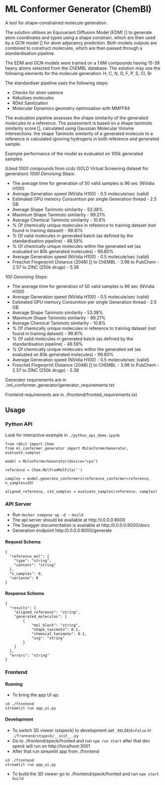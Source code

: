 # ML Conformer Generator (ChemBl)

A tool for shape-constrained molecule generation.

The solution utilises an Equivariant Diffusion Model (EDM) [] to generate atom coordinates and types using a shape constrain,
which are then used by a GCN model [] for atom adjacency prediction. Both models outputs are combined to construct
molecules, which are then passed through a standardisation pipeline.

The EDM and GCN models were trained on a 1.6M compounds having 15-39 heavy atoms selected from the ChEMBL database.
The solution may use the following elements for the molecule generation: H, C, N, O, F, P, S, Cl, Br

The standardiser pipeline uses the following steps:
- Checks for atom valence
- Kekulises molecules
- RDkit Sanitization
- Molecular Dynamics geometry optimisation with MMFF94

The evaluation pipeline assesses the shape similarity of the generated molecules to a reference. 
The assessment is based on a shape tanimoto similarity score [], calculated using Gaussian Molecular Volume intersections.
the shape Tanimoto similarity of a generated molecule to a reference is calculated ignoring hydrogens in both reference and generated sample.

Example performance of the model as evaluated on 100k generated samples

(Used 1000 compounds from ccdc GOLD Virtual Screening dataset for generation)
*1000 Denoising Steps*:

- The average time for generation of 50 valid samples is 96 sec (NVidia H100)
- Average Generation speed (NVidia H100) - 0.5 molecule/sec (valid)
- Estimated GPU memory Consumtion per single Generation thread - 2.5 GB
- Average Shape Tanimoto similarity - 53.38%
- Maximum Shape Tanimoto similarity - 99.21%
- Average Chemical Tanimoto similarity - 10.8%
- % Of chemically unique molecules in reference to training dataset (not found in training dataset) - 99.81%
- % Of valid molecules in generated batch (as defined by the standardisation pipeline) - 48.59%
- % Of chemically unique molecules within the generated set (as evaluated on 80k generated molecules) - 99.80%
- Average Generation speed (NVidia H100) - 0.5 molecule/sec (valid)
- Freschet Fingerprint Distance (2048) [] to ChEMBL - 3.98 to PubChem - 2.57 to ZINC (250k drugs) - 5.38

*100 Denoising Steps*:

- The average time for generation of 50 valid samples is 96 sec (NVidia H100)
- Average Generation speed (NVidia H100) - 0.5 molecule/sec (valid)
- Estimated GPU memory Consumtion per single Generation thread - 2.5 GB
- Average Shape Tanimoto similarity - 53.38%
- Maximum Shape Tanimoto similarity - 99.21%
- Average Chemical Tanimoto similarity - 10.8%
- % Of chemically unique molecules in reference to training dataset (not found in training dataset) - 99.81%
- % Of valid molecules in generated batch (as defined by the standardisation pipeline) - 48.59%
- % Of chemically unique molecules within the generated set (as evaluated on 80k generated molecules) - 99.80%
- Average Generation speed (NVidia H100) - 0.5 molecule/sec (valid)
- Freschet Fingerprint Distance (2048) [] to ChEMBL - 3.98 to PubChem - 2.57 to ZINC (250k drugs) - 5.38


Generator requirements are in  ./ml_conformer_generator/generator_requirements.txt

Frontend requirements are in ./frontend/fronted_requirements.txt


## Usage

### Python API
Look for interactive example in `./python_api_demo.ipynb`

```
from rdkit import Chem
from ml_conformer_generator import MLConformerGenerator, evaluate_samples

model = MLConformerGenerator(device="cpu")

reference = Сhem.MolFromMolFile('')

samples = model.generate_conformers(reference_conformer=reference, n_samples=20)
    
aligned_reference, std_samples = evaluate_samples(reference, samples)

```

### API Server
- Run `docker compose up -d --build`
- The api server should be available at http:/0.0.0.0:8000
- The Swagger documentation is available at http:/0.0.0.0:8000/docs
- Generation endpoint http:/0.0.0.0:8000/generate

#### Request Schema
```
{
  "reference_mol": {
    "type": "string",
    "content": "string"
  },
  "n_samples": 0,
  "variance": 0
}
```
#### Response Schema
```
{
  "results": {
    "aligned_reference": "string",
    "generated_molecules": [
        {
            "mol_block": "string",
            "shape_tanimoto": 0.1,
            "chemical_tanimoto": 0.1,
            "svg": "string"
        }
    ]
  },
  "errors": "string"
}

```

### Frontend 

#### Running
- To bring the app UI up:
```
cd ./frontend
streamlit run app_ui.py
```


#### Development
- To switch 3D viewer (stspeck) to development set `_RELEASE=False` in `./frontend/stspeck/__init__.py`
- Go to ./frontend/speck/fronted and run `npm run start` after that dev speck will run on http://localhost:3001
- After that run streamlit app from ./frontend
```
cd ./frontend
streamlit run app_ui.py
```
- To build the 3D viewer go to ./frontend/speck/fronted and run `npm start build`
